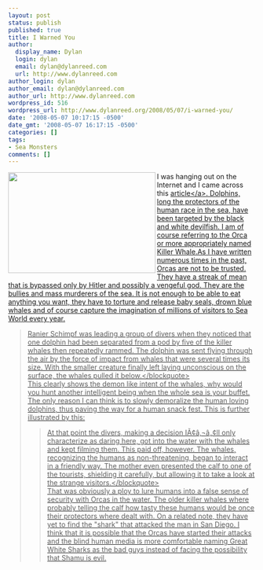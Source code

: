 ```yaml
---
layout: post
status: publish
published: true
title: I Warned You
author:
  display_name: Dylan
  login: dylan
  email: dylan@dylanreed.com
  url: http://www.dylanreed.com
author_login: dylan
author_email: dylan@dylanreed.com
author_url: http://www.dylanreed.com
wordpress_id: 516
wordpress_url: http://www.dylanreed.org/2008/05/07/i-warned-you/
date: '2008-05-07 10:17:15 -0500'
date_gmt: '2008-05-07 16:17:15 -0500'
categories: []
tags:
- Sea Monsters
comments: []
---
```

<p><img src="http:&#47;&#47;inlinethumb25.webshots.com&#47;40600&#47;2248080610103329676S600x600Q85.jpg" align="left" height="205" width="300" &#47;>I was hanging out on the Internet and I came across this <a href="http:&#47;&#47;www.environmentalgraffiti.com&#47;ecology&#47;first-time-in-world-history-killer-whales-filmed-hunting&#47;1142" target="_blank">article<&#47;a>. Dolphins, long the protectors of the human race in the sea, have been targeted by the black and white devilfish. I am of course referring to the Orca or more appropriately named Killer Whale.As I have written numerous times in the past, Orcas are not  to be trusted. They have a streak of mean that is bypassed only by Hitler and possibly a vengeful god. They are the bullies and mass murderers of the sea. It is not enough to be able to eat anything you want, they have to torture and release baby seals, drown blue whales and of course capture the imagination of millions of visitors to Sea World every year.</p>
<blockquote><p>Ranier Schimpf was leading a group of divers when they noticed that one dolphin had been separated from a pod by five of the killer whales then repeatedly rammed. The dolphin was sent flying through the air by the force of impact from whales that were several times its size. With the smaller creature finally left laying unconscious on the surface, the whales pulled it below.<&#47;blockquote><br />
This clearly shows the demon like intent of the whales, why would you hunt another intelligent being when the whole sea is your buffet. The only reason I can think is to slowly demoralize the human loving dolphins, thus paving the way for a human snack fest. This is further illustrated by this:</p>
<blockquote><p>At that point the divers, making a decision I&Atilde;&cent;&acirc;&sbquo;&not;&acirc;&bdquo;&cent;ll only characterize as daring here, got into the water with the whales and kept filming them. This paid off, however. The whales, recognizing the humans as non-threatening, began to interact in a friendly way. The mother even presented the calf to one of the tourists, shielding it carefully, but allowing it to take a look at the strange visitors.<&#47;blockquote><br />
That was obviously a ploy to lure humans into a false sense of security with Orcas in the water. The older killer whales where probably telling the calf how tasty these humans would be once their protectors where dealt with. On a related note, they have yet to find the "shark" that attacked the man in San Diego. I think that it is possible that the Orcas have started their attacks and the blind human media is more comfortable naming Great White Sharks as the bad guys instead of facing the possibility that Shamu is evil.</p>
